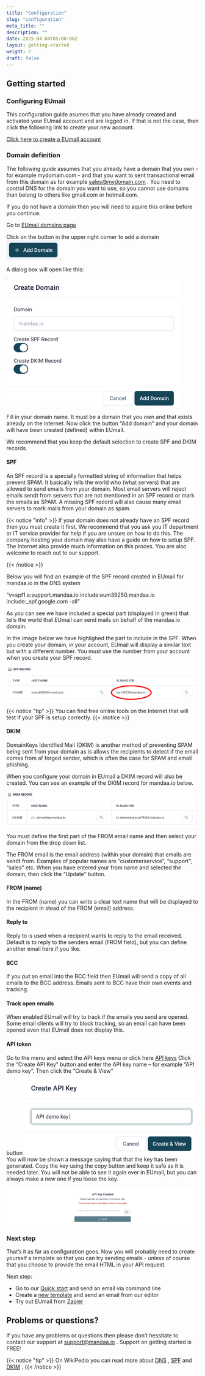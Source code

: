 ```yaml
---
title: "Configuration"
slug: "configuration"
meta_title: ""
description: ""
date: 2025-04-04T05:00:00Z
layout: getting-started
weight: 2
draft: false
---
```


## Getting started

### Configuring EUmail

This configuration guide asumes that you have already created and activated your EUmail account and are logged in. If that is not the case, then click the following link to create your new account.

[Click here to create a EUmail account](https://app.mandaa.io/signup)

### Domain definition

The following guide assumes that you already have a domain that you own - for example mydomain.com - and that you want to sent transactional email from this domain as for example [sales@mydomain.com](mailto:sales@mydomain.com) . You need to control DNS for the domain you want to use, so you cannot use domains than belong to others like gmail.com or hotmail.com.

If you do not have a domain then you will need to aquire this online before you continue.

Go to [EUmail domains page](https://app.mandaa.io/domains)

Click on the button in the upper right corner to add a domain ![Add domain](add-domain-button.png).

A dialog box will open like this:

![Add domain dialog](add-domain-dialog.png)

Fill in your domain name. It must be a domain that you own and that exists already on the internet. Now click the button “Add domain” and your domain will have been created (defined) within EUmail.

We recommend that you keep the default selection to create SPF and DKIM records.

#### SPF

An SPF record is a specially formatted string of information that helps prevent SPAM. It basically tells the world who (what servers) that are allowed to send emails from your domain. Most email servers will reject emails sendt from servers that are not mentioned in an SPF record or mark the emails as SPAM. A missing SPF record will also cause many email servers to mark mails from your domain as spam.


{{< notice "info" >}}
If your domain does not already have an SPF record then you must create it first. We recommend that you ask you IT department or IT service provider for help if you are unsure on how to do this. The company hosting your domain may also have a guide on how to setup SPF. The Internet also provide much information on this proces. You are also welcome to reach out to our support.

{{< /notice >}}

Below you will find an example of the SPF record created in EUmail for mandaa.io in the DNS system

“v=spf1 a:support.mandaa.io include:eum39250.mandaa.io include:_spf.google.com -all”

As you can see we have included a special part (displayed in green) that tells the world that EUmail can send mails on behalf of the mandaa.io domain.

In the image below we have highlighed the part to include in the SPF. When you create your domain, in your account, EUmail will display a similar text but with a different number. You must use the number from your account when you create your SPF record.

![SPF record](EUmail-SPF.png)

{{< notice "tip" >}}
You can find free online tools on the Internet that will test if your SPF is setup correctly.
{{< /notice >}}

#### DKIM

DomainKeys Identified Mail (DKIM) is another method of preventing SPAM being sent from your domain as is allows the recipients to detect if the email comes from af forged sender, which is often the case for SPAM and email phishing.

When you configure your domain in EUmail a DKIM record will also be created. You can see an example of the DKIM record for mandaa.io below.

![DKIM record](EUmail-DKIM.png)

You must define the first part of the FROM email name and then select your domain from the drop down list.

The FROM email is the email address (within your domain) that emails are sendt from. Examples of popular names are “customerservice”, “support”, “sales” etc. When you have entered your from name and selected the domain, then click the “Update” button.

#### FROM (name)
In the FROM (name) you can write a clear text name that will be displayed to the recipient in stead of the FROM (email) address.

#### Reply to

Reply to is used when a recipient wants to reply to the email received. Default is to reply to the senders email (FROM field), but you can define another email here if you like.

#### BCC
If you put an email into the BCC field then EUmail will send a copy of all emails to the BCC address. Emails sent to BCC have their own events and tracking.


#### Track open emails
When enabled EUmail will try to track if the emails you send are opened. Some email clients will try to block tracking, so an email can have been opened even that EUmail does not display this.

#### API token

Go to the menu and select the API keys menu or click here [API keys](https://app.mandaa.io/integrations/api_tokens) Click the “Create API Key” button and enter the API key name – for example “API demo key”. Then click the “Create & View”

button ![](api-key-step1.png) You will now be shown a message saying that that the key has been generated. Copy the key using the copy button and keep it safe as it is needed later. You will not be able to see it again ever in EUmail, but you can always make a new one if you loose the key.

![](api-key-step2.png)

### Next step

That’s it as far as configuration goes. Now you will probably need to create yourself a template so that you can try sending emails - unless of course that you choose to provide the email HTML in your API request.

Next step:

- Go to our [Quick start](/documentation/getting-started/first_email_via_api/) and send an email via command line
- Create a [new template](/documentation/templates/eumail_templates/) and send an email from our editor
- Try out EUmail from [Zapier](/documentation/integrations/zapier/)

## Problems or questions?

If you have any problems or questions then please don’t hessitate to contact our support at [support@mandaa.io](mailto:support@mandaa.io) . Support on getting started is FREE!



{{< notice "tip" >}}
On WikiPedia you can read more about [DNS](https://en.wikipedia.org/wiki/Domain_Name_System) , [SPF](https://en.wikipedia.org/wiki/Sender_Policy_Framework) and [DKIM](https://en.wikipedia.org/wiki/DomainKeys_Identified_Mail) .
{{< /notice >}}